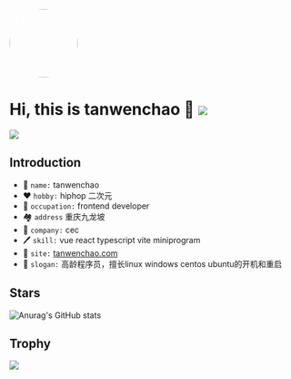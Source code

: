 <img
  src="https://avatars.githubusercontent.com/u/17673324?v=4"
  class="avatar"
  style="width: 120px; height: 120px; border-radius: 9999em;"
/>

# Hi, this is tanwenchao 👋 ![](https://komarev.com/ghpvc/?username=tanwenchao&color=blueviolet)

![](https://img.shields.io/badge/-Front%20end%20development-%238631d5)

## Introduction

- :name_badge: `name:` tanwenchao
- :heart: `hobby:` hiphop 二次元
- :notebook: `occupation:` frontend developer
- :houses: `address` 重庆九龙坡
- :office: `company:` cec
- :pen: `skill:` vue react typescript vite miniprogram
- :open_book: `site:` [tanwenchao.com](http://tanwenchao.com/)
- :rocket: `slogan:` 高龄程序员，擅长linux windows centos ubuntu的开机和重启

## Stars
![Anurag's GitHub stats](https://github-readme-stats.vercel.app/api?username=tanwenchao&show_icons=true&theme=synthwave)


## Trophy
![](https://github-profile-trophy.vercel.app/?username=ryo-ma&theme=dracula&row=1&column=8)
